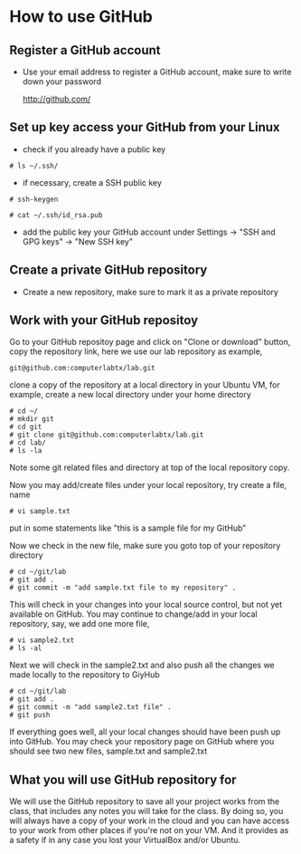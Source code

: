 # How to use GitHub

## Register a GitHub account

* Use your email address to register a GitHub account, make sure to write down your password

  http://github.com/

## Set up key access your GitHub from your Linux 

* check if you already have a public key

```
# ls ~/.ssh/
```

* if necessary, create a SSH public key

```
# ssh-keygen

# cat ~/.ssh/id_rsa.pub
```

* add the public key your GitHub account under Settings -> "SSH and GPG keys" -> "New SSH key"

## Create a private GitHub repository

* Create a new repository, make sure to mark it as a private repository

## Work with your GitHub repositoy 

Go to your GitHub repositoy page and click on "Clone or download" button, copy the repository link, here
we use our lab repository as example,

```
git@github.com:computerlabtx/lab.git
```

clone a copy of the repository at a local directory in your Ubuntu VM, for example, create a new local directory
under your home directory

```
# cd ~/
# mkdir git
# cd git
# git clone git@github.com:computerlabtx/lab.git
# cd lab/
# ls -la
```

Note some git related files and directory at top of the local repository copy.

Now you may add/create files under your local repository, try create a file, name

```
# vi sample.txt
```

put in some statements like "this is a sample file for my GitHub"

Now we check in the new file, make sure you goto top of your repository directory 

```
# cd ~/git/lab
# git add .
# git commit -m "add sample.txt file to my repository" . 
```

This will check in your changes into your local source control, but not yet available
on GitHub.  You may continue to change/add in your local repository, say, we add
one more file,

```
# vi sample2.txt
# ls -al
```

Next we will check in the sample2.txt and also push all the changes we made locally
to the repository to GiyHub

```
# cd ~/git/lab
# git add .
# git commit -m "add sample2.txt file" .
# git push
```

If everything goes well, all your local changes should have been push up into GitHub.
You may check your repository page on GitHub where you should see two new files,
sample.txt and sample2.txt

## What you will use GitHub repository for

We will use the GitHub repository to save all your project works from the class, that includes
any notes you will take for the class.  By doing so, you will always have a copy of your work
in the cloud and you can have access to your work from other places if you're not on your 
VM.  And it provides as a safety if in any case you lost your VirtualBox and/or Ubuntu. 

